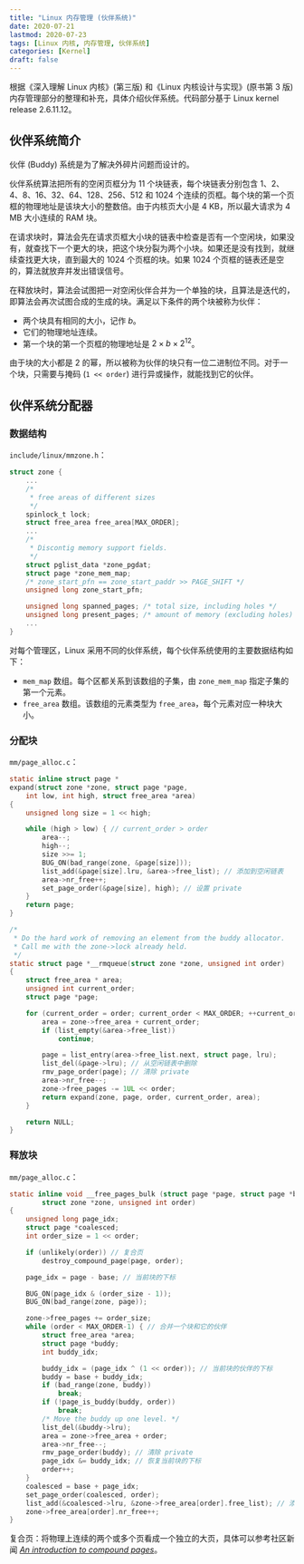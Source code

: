 ```yaml
---
title: "Linux 内存管理 (伙伴系统)"
date: 2020-07-21
lastmod: 2020-07-23
tags: [Linux 内核, 内存管理, 伙伴系统]
categories: [Kernel]
draft: false
---
```


根据《深入理解 Linux 内核》(第三版) 和《Linux 内核设计与实现》(原书第 3 版) 内存管理部分的整理和补充，具体介绍伙伴系统。代码部分基于 Linux kernel release 2.6.11.12。

<!--more-->

## 伙伴系统简介

伙伴 (Buddy) 系统是为了解决外碎片问题而设计的。

伙伴系统算法把所有的空闲页框分为 11 个块链表，每个块链表分别包含 1、2、4、8、16、32、64、128、256、512 和 1024 个连续的页框。每个块的第一个页框的物理地址是该块大小的整数倍。由于内核页大小是 4 KB，所以最大请求为 4 MB 大小连续的 RAM 块。

在请求块时，算法会先在请求页框大小块的链表中检查是否有一个空闲块，如果没有，就查找下一个更大的块，把这个块分裂为两个小块。如果还是没有找到，就继续查找更大块，直到最大的 1024 个页框的块。如果 1024 个页框的链表还是空的，算法就放弃并发出错误信号。

在释放块时，算法会试图把一对空闲伙伴合并为一个单独的块，且算法是迭代的，即算法会再次试图合成的生成的块。满足以下条件的两个块被称为伙伴：

- 两个块具有相同的大小，记作 $b$。
- 它们的物理地址连续。
- 第一个块的第一个页框的物理地址是 $2 \times b \times 2^{12}$。

由于块的大小都是 2 的幂，所以被称为伙伴的块只有一位二进制位不同。对于一个块，只需要与掩码 (`1 << order`) 进行异或操作，就能找到它的伙伴。

## 伙伴系统分配器

### 数据结构

`include/linux/mmzone.h`：

``` C
struct zone {
    ...
    /*
     * free areas of different sizes
     */
    spinlock_t lock;
    struct free_area free_area[MAX_ORDER];
    ...
    /*
     * Discontig memory support fields.
     */
    struct pglist_data *zone_pgdat;
    struct page *zone_mem_map;
    /* zone_start_pfn == zone_start_paddr >> PAGE_SHIFT */
    unsigned long zone_start_pfn;

    unsigned long spanned_pages; /* total size, including holes */
    unsigned long present_pages; /* amount of memory (excluding holes) */
    ...
}
```

对每个管理区，Linux 采用不同的伙伴系统，每个伙伴系统使用的主要数据结构如下：

- `mem_map` 数组。每个区都关系到该数组的子集，由 `zone_mem_map` 指定子集的第一个元素。
- `free_area` 数组。该数组的元素类型为 `free_area`，每个元素对应一种块大小。

### 分配块

`mm/page_alloc.c`：

``` C
static inline struct page *
expand(struct zone *zone, struct page *page,
    int low, int high, struct free_area *area)
{
    unsigned long size = 1 << high;

    while (high > low) { // current_order > order
        area--;
        high--;
        size >>= 1;
        BUG_ON(bad_range(zone, &page[size]));
        list_add(&page[size].lru, &area->free_list); // 添加到空闲链表
        area->nr_free++;
        set_page_order(&page[size], high); // 设置 private
    }
    return page;
}

/*
 * Do the hard work of removing an element from the buddy allocator.
 * Call me with the zone->lock already held.
 */
static struct page *__rmqueue(struct zone *zone, unsigned int order)
{
    struct free_area * area;
    unsigned int current_order;
    struct page *page;

    for (current_order = order; current_order < MAX_ORDER; ++current_order) {
        area = zone->free_area + current_order;
        if (list_empty(&area->free_list))
            continue;

        page = list_entry(area->free_list.next, struct page, lru);
        list_del(&page->lru); // 从空闲链表中删除
        rmv_page_order(page); // 清除 private
        area->nr_free--;
        zone->free_pages -= 1UL << order;
        return expand(zone, page, order, current_order, area);
    }

    return NULL;
}
```

### 释放块

`mm/page_alloc.c`：

``` C
static inline void __free_pages_bulk (struct page *page, struct page *base,
        struct zone *zone, unsigned int order)
{
    unsigned long page_idx;
    struct page *coalesced;
    int order_size = 1 << order;

    if (unlikely(order)) // 复合页
        destroy_compound_page(page, order);

    page_idx = page - base; // 当前块的下标

    BUG_ON(page_idx & (order_size - 1));
    BUG_ON(bad_range(zone, page));

    zone->free_pages += order_size;
    while (order < MAX_ORDER-1) { // 合并一个块和它的伙伴
        struct free_area *area;
        struct page *buddy;
        int buddy_idx;

        buddy_idx = (page_idx ^ (1 << order)); // 当前块的伙伴的下标
        buddy = base + buddy_idx;
        if (bad_range(zone, buddy))
            break;
        if (!page_is_buddy(buddy, order))
            break;
        /* Move the buddy up one level. */
        list_del(&buddy->lru);
        area = zone->free_area + order;
        area->nr_free--;
        rmv_page_order(buddy); // 清除 private
        page_idx &= buddy_idx; // 恢复当前块的下标
        order++;
    }
    coalesced = base + page_idx;
    set_page_order(coalesced, order);
    list_add(&coalesced->lru, &zone->free_area[order].free_list); // 添加到空闲链表
    zone->free_area[order].nr_free++;
}
```

复合页：将物理上连续的两个或多个页看成一个独立的大页，具体可以参考社区新闻 *[An introduction to compound pages](https://lwn.net/Articles/619514/)*。
